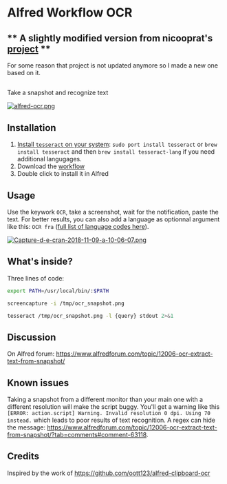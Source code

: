 # Alfred Workflow OCR

## ** A slightly modified version from nicooprat's [project](https://github.com/nicooprat/alfred-ocr) **
For some reason that project is not updated anymore so I made a new one based on it.

## 
Take a snapshot and recognize text

[![alfred-ocr.png](./alfred-ocr.png)](./alfred-ocr.png)

## Installation

1. [Install `tesseract` on your system](https://github.com/tesseract-ocr/tesseract/wiki#macos): `sudo port install tesseract` or `brew install tesseract` and then `brew install tesseract-lang` if you need additional langugages.
2. Download the [workflow](https://github.com/nicooprat/alfred-ocr/blob/master/OCR.alfredworkflow)
3. Double click to install it in Alfred

## Usage

Use the keywork `OCR`, take a screenshot, wait for the notification, paste the text. For better results, you can also add a language as optionnal argument like this: `OCR fra` ([full list of language codes here](https://github.com/tesseract-ocr/tesseract/blob/b67ea2c1a70c56053e142a5fb7cc18fb29cdc4b8/src/training/language-specific.sh#L21)).

[![Capture-d-e-cran-2018-11-09-a-10-06-07.png](https://i.postimg.cc/jdsggtDc/Capture-d-e-cran-2018-11-09-a-10-06-07.png)](https://postimg.cc/5jRSjcqQ)

## What's inside?

Three lines of code:

```bash
export PATH=/usr/local/bin/:$PATH

screencapture -i /tmp/ocr_snapshot.png

tesseract /tmp/ocr_snapshot.png -l {query} stdout 2>&1
```

## Discussion

On Alfred forum: https://www.alfredforum.com/topic/12006-ocr-extract-text-from-snapshot/

## Known issues

Taking a snapshot from a different monitor than your main one with a different resolution will make the script buggy. You'll get a warning like this `[ERROR: action.script] Warning. Invalid resolution 0 dpi. Using 70 instead.` which leads to poor results of text recognition. A regex can hide the message: https://www.alfredforum.com/topic/12006-ocr-extract-text-from-snapshot/?tab=comments#comment-63118.

## Credits

Inspired by the work of https://github.com/oott123/alfred-clipboard-ocr
